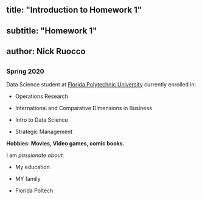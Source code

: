 ## title: "Introduction to Homework 1"
## subtitle: "Homework 1"
## author: Nick Ruocco
## 

### Spring 2020 

Data Science student at [Florida Polytechnic University](https://www.floridapoly.edu) currently enrolled in: 

- Operations Research

- International and Comparative Dimensions in Business

- Intro to Data Science

- Strategic Management

**Hobbies: Movies, Video games, comic books.**

I am _passionate about_: 

- My education

- MY family

- Florida Poltech
